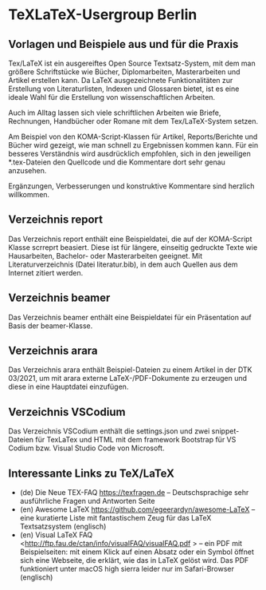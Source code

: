 # TeXLaTeX-Usergroup Berlin
## Vorlagen und Beispiele aus und für die Praxis

Tex/LaTeX ist ein ausgereiftes Open Source Textsatz-System, mit dem man größere Schriftstücke wie Bücher, Diplomarbeiten, Masterarbeiten und Artikel erstellen kann. Da LaTeX ausgezeichnete Funktionalitäten zur Erstellung von Literaturlisten, Indexen und Glossaren bietet, ist es eine ideale Wahl für die Erstellung von wissenschaftlichen Arbeiten.

Auch im Alltag lassen sich viele schriftlichen Arbeiten wie Briefe, Rechnungen, Handbücher oder Romane mit dem Tex/LaTeX-System setzen.

Am Beispiel von den KOMA-Script-Klassen für Artikel, Reports/Berichte und Bücher wird gezeigt, wie man schnell zu Ergebnissen kommen kann. Für ein besseres Verständnis wird ausdrücklich empfohlen, sich in den jeweiligen *.tex-Dateien den Quellcode und die Kommentare dort sehr genau anzusehen.

Ergänzungen, Verbesserungen und konstruktive Kommentare sind herzlich willkommen.

## Verzeichnis report
Das Verzeichnis report enthält eine Beispieldatei, die auf der KOMA-Script Klasse scrreprt beasiert. Diese ist für  längere, einseitig gedruckte Texte wie Hausarbeiten, Bachelor- oder Masterarbeiten geeignet. Mit Literaturverzeichnis (Datei literatur.bib), in dem auch	Quellen aus dem Internet zitiert werden.

## Verzeichnis beamer
Das Verzeichnis beamer enthält eine Beispieldatei für ein Präsentation auf Basis der beamer-Klasse.

## Verzeichnis arara
Das Verzeichnis arara enthält Beispiel-Dateien zu einem Artikel in der DTK 03/2021, um mit arara externe LaTeX-/PDF-Dokumente zu erzeugen und diese in eine Hauptdatei einzufügen.

## Verzeichnis VSCodium
Das Verzeichnis VSCodium enthält die settings.json und zwei snippet-Dateien für TexLaTex und HTML mit dem framework Bootstrap für VS Codium bzw. Visual Studio Code von Microsoft.

## Interessante Links zu TeX/LaTeX
* (de) Die Neue TEX-FAQ <https://texfragen.de> – Deutschsprachige sehr ausführliche Fragen und Antworten Seite
* (en) Awesome LaTeX <https://github.com/egeerardyn/awesome-LaTeX> – eine kuratierte Liste mit fantastischem Zeug für das LaTeX Textsatzsystem (englisch)
* (en) Visual LaTeX FAQ <http://ftp.fau.de/ctan/info/visualFAQ/visualFAQ.pdf  > – ein PDF mit Beispielseiten: mit einem Klick auf einen Absatz oder ein Symbol öffnet sich eine Webseite, die erklärt, wie das in LaTeX gelöst wird. Das PDF funktioniert unter macOS high sierra leider nur im Safari-Browser (englisch)
